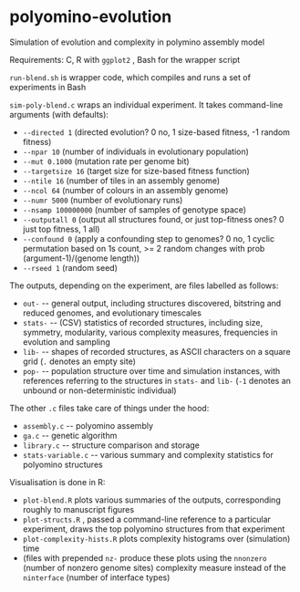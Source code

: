 # polyomino-evolution
Simulation of evolution and complexity in polymino assembly model

Requirements: C, R with `ggplot2` , Bash for the wrapper script

`run-blend.sh` is wrapper code, which compiles and runs a set of experiments in Bash

`sim-poly-blend.c` wraps an individual experiment. It takes command-line arguments (with defaults):
* `--directed 1` (directed evolution? 0 no, 1 size-based fitness, -1 random fitness)
* `--npar 10` (number of individuals in evolutionary population)
* `--mut 0.1000` (mutation rate per genome bit)
* `--targetsize 16` (target size for size-based fitness function)
* `--ntile 16` (number of tiles in an assembly genome)
* `--ncol 64` (number of colours in an assembly genome)
* `--numr 5000` (number of evolutionary runs)
* `--nsamp 100000000` (number of samples of genotype space)
* `--outputall 0` (output all structures found, or just top-fitness ones? 0 just top fitness, 1 all)
* `--confound 0` (apply a confounding step to genomes? 0 no, 1 cyclic permutation based on 1s count, >= 2 random changes with prob (argument-1)/(genome length))
* `--rseed 1` (random seed)

The outputs, depending on the experiment, are files labelled as follows:
* `out-` -- general output, including structures discovered, bitstring and reduced genomes, and evolutionary timescales
* `stats-` -- (CSV) statistics of recorded structures, including size, symmetry, modularity, various complexity measures, frequencies in evolution and sampling
* `lib-` -- shapes of recorded structures, as ASCII characters on a square grid (`.` denotes an empty site)
* `pop-` -- population structure over time and simulation instances, with references referring to the structures in `stats-` and `lib-` (`-1` denotes an unbound or non-deterministic individual)

The other `.c` files take care of things under the hood:
* `assembly.c` -- polyomino assembly
* `ga.c` -- genetic algorithm
* `library.c` -- structure comparison and storage
* `stats-variable.c` -- various summary and complexity statistics for polyomino structures

Visualisation is done in R:
* `plot-blend.R` plots various summaries of the outputs, corresponding roughly to manuscript figures
* `plot-structs.R` , passed a command-line reference to a particular experiment, draws the top polyomino structures from that experiment
* `plot-complexity-hists.R` plots complexity histograms over (simulation) time
* (files with prepended `nz-` produce these plots using the `nnonzero` (number of nonzero genome sites) complexity measure instead of the `ninterface` (number of interface types)

